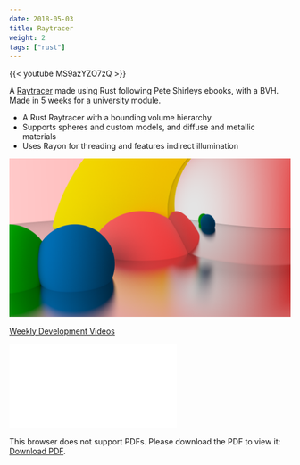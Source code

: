 ```yaml
---
date: 2018-05-03
title: Raytracer
weight: 2
tags: ["rust"]
---
```


{{< youtube MS9azYZO7zQ >}}

A [Raytracer](https://github.com/Zephilinox/Raytracer) made using Rust following Pete Shirleys ebooks, with a BVH. Made in 5 weeks for a university module.

<!--more-->

- A Rust Raytracer with a bounding volume hierarchy
- Supports spheres and custom models, and diffuse and metallic materials
- Uses Rayon for threading and features indirect illumination

![](https://raw.githubusercontent.com/Zephilinox/Raytracer/master/example-images/frame-s-512.png)

[Weekly Development Videos](https://www.youtube.com/watch?v=aZYAK2H6lus&list=PLAu3dU8p746BB1z4TUxNWb8e1J3OjnxYR&index=6)

<object data="../Raytracer.pdf" type="application/pdf" width="100%" height="700px" style="margin-left: auto; margin-right: auto; display: block;">
    <embed src="../Raytracer.pdf">
        <p>This browser does not support PDFs. Please download the PDF to view it: <a href="../Raytracer.pdf">Download PDF</a>.</p>
    </embed>
</object>
